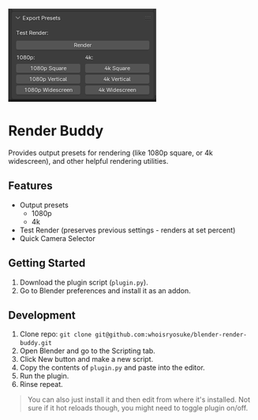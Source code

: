 ![Screenshot of the plugin panel in Blender](./docs/thumbnail.png)

# Render Buddy

Provides output presets for rendering (like 1080p square, or 4k widescreen), and other helpful rendering utilities.

## Features

- Output presets
  - 1080p
  - 4k
- Test Render (preserves previous settings - renders at set percent)
- Quick Camera Selector

## Getting Started

1. Download the plugin script (`plugin.py`).
1. Go to Blender preferences and install it as an addon.

## Development

1. Clone repo: `git clone git@github.com:whoisryosuke/blender-render-buddy.git`
1. Open Blender and go to the Scripting tab.
1. Click New button and make a new script.
1. Copy the contents of `plugin.py` and paste into the editor.
1. Run the plugin.
1. Rinse repeat.

> You can also just install it and then edit from where it's installed. Not sure if it hot reloads though, you might need to toggle plugin on/off.
